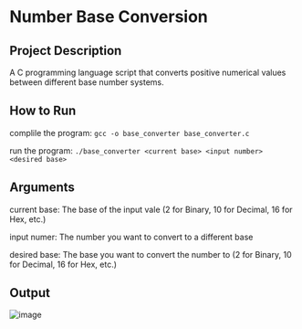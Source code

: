 # Number Base Conversion

## Project Description

A C programming language script that converts positive numerical values between different base number systems.

## How to Run

complile the program: ```gcc -o base_converter base_converter.c```

run the program: ```./base_converter <current base> <input number> <desired base>```

## Arguments

current base: The base of the input vale (2 for Binary, 10 for Decimal, 16 for Hex, etc.)

input numer: The number you want to convert to a different base

desired base: The base you want to convert the number to (2 for Binary, 10 for Decimal, 16 for Hex, etc.)

## Output

![image](https://github.com/sohankancherla/Number_Base_Conversion/assets/30853467/7ff2ee9f-49e1-47b4-b99b-379cecc190ac)

